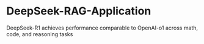 # DeepSeek-RAG-Application
DeepSeek-R1 achieves performance comparable to OpenAI-o1 across math, code, and reasoning tasks
